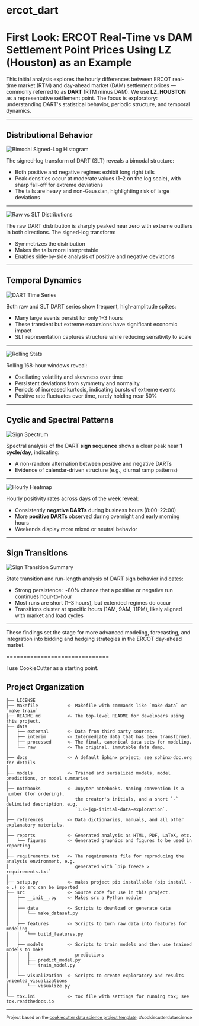 ercot_dart
==============================

# First Look: ERCOT Real-Time vs DAM Settlement Point Prices Using LZ (Houston) as an Example

This initial analysis explores the hourly differences between ERCOT real-time market (RTM) and day-ahead market (DAM) settlement prices — commonly referred to as **DART** (RTM minus DAM). We use **LZ_HOUSTON** as a representative settlement point. The focus is exploratory: understanding DART's statistical behavior, periodic structure, and temporal dynamics.

---

## Distributional Behavior

![Bimodal Signed-Log Histogram](reports/figures/initial_dart_houston/DART_Signed_Log-Transform_Bimodal_Analysis.png)

The signed-log transform of DART (SLT) reveals a bimodal structure:
- Both positive and negative regimes exhibit long right tails
- Peak densities occur at moderate values (1–2 on the log scale), with sharp fall-off for extreme deviations
- The tails are heavy and non-Gaussian, highlighting risk of large deviations

---

![Raw vs SLT Distributions](reports/figures/initial_dart_houston/DART_Price_Raw_and_Signed-Log_Transformed_Distribution.png)

The raw DART distribution is sharply peaked near zero with extreme outliers in both directions. The signed-log transform:
- Symmetrizes the distribution
- Makes the tails more interpretable
- Enables side-by-side analysis of positive and negative deviations

---

## Temporal Dynamics

![DART Time Series](reports/figures/initial_dart_houston/DART_Price_Raw_and_Signed-Log_Transformed_Sequence.png)

Both raw and SLT DART series show frequent, high-amplitude spikes:
- Many large events persist for only 1–3 hours
- These transient but extreme excursions have significant economic impact
- SLT representation captures structure while reducing sensitivity to scale

---

![Rolling Stats](reports/figures/initial_dart_houston/DART_Signed-Log_Transform_Moving_Window_Stats.png)

Rolling 168-hour windows reveal:
- Oscillating volatility and skewness over time
- Persistent deviations from symmetry and normality
- Periods of increased kurtosis, indicating bursts of extreme events
- Positive rate fluctuates over time, rarely holding near 50%

---

## Cyclic and Spectral Patterns

![Sign Spectrum](reports/figures/initial_dart_houston/DART_Signed_Log_Transform_Sequence_Power_Spectrum.png)

Spectral analysis of the DART **sign sequence** shows a clear peak near **1 cycle/day**, indicating:
- A non-random alternation between positive and negative DARTs
- Evidence of calendar-driven structure (e.g., diurnal ramp patterns)

---

![Hourly Heatmap](reports/figures/initial_dart_houston/DART_Signed_Log_Transform_Daily_Cycle_Heatmap.png)

Hourly positivity rates across days of the week reveal:
- Consistently **negative DARTs** during business hours (8:00–22:00)
- More **positive DARTs** observed during overnight and early morning hours
- Weekends display more mixed or neutral behavior

---

## Sign Transitions

![Sign Transition Summary](reports/figures/initial_dart_houston/DART_Signed_Log_Transform_Sign_Transitions_Summary.png)

State transition and run-length analysis of DART sign behavior indicates:
- Strong persistence: ~80% chance that a positive or negative run continues hour-to-hour
- Most runs are short (1–3 hours), but extended regimes do occur
- Transitions cluster at specific hours (1AM, 9AM, 11PM), likely aligned with market and load cycles

---

These findings set the stage for more advanced modeling, forecasting, and integration into bidding and hedging strategies in the ERCOT day-ahead market.


==============================

I use CookieCutter as a starting point.

Project Organization
------------

    ├── LICENSE
    ├── Makefile           <- Makefile with commands like `make data` or `make train`
    ├── README.md          <- The top-level README for developers using this project.
    ├── data
    │   ├── external       <- Data from third party sources.
    │   ├── interim        <- Intermediate data that has been transformed.
    │   ├── processed      <- The final, canonical data sets for modeling.
    │   └── raw            <- The original, immutable data dump.
    │
    ├── docs               <- A default Sphinx project; see sphinx-doc.org for details
    │
    ├── models             <- Trained and serialized models, model predictions, or model summaries
    │
    ├── notebooks          <- Jupyter notebooks. Naming convention is a number (for ordering),
    │                         the creator's initials, and a short `-` delimited description, e.g.
    │                         `1.0-jqp-initial-data-exploration`.
    │
    ├── references         <- Data dictionaries, manuals, and all other explanatory materials.
    │
    ├── reports            <- Generated analysis as HTML, PDF, LaTeX, etc.
    │   └── figures        <- Generated graphics and figures to be used in reporting
    │
    ├── requirements.txt   <- The requirements file for reproducing the analysis environment, e.g.
    │                         generated with `pip freeze > requirements.txt`
    │
    ├── setup.py           <- makes project pip installable (pip install -e .) so src can be imported
    ├── src                <- Source code for use in this project.
    │   ├── __init__.py    <- Makes src a Python module
    │   │
    │   ├── data           <- Scripts to download or generate data
    │   │   └── make_dataset.py
    │   │
    │   ├── features       <- Scripts to turn raw data into features for modeling
    │   │   └── build_features.py
    │   │
    │   ├── models         <- Scripts to train models and then use trained models to make
    │   │   │                 predictions
    │   │   ├── predict_model.py
    │   │   └── train_model.py
    │   │
    │   └── visualization  <- Scripts to create exploratory and results oriented visualizations
    │       └── visualize.py
    │
    └── tox.ini            <- tox file with settings for running tox; see tox.readthedocs.io


--------

<p><small>Project based on the <a target="_blank" href="https://drivendata.github.io/cookiecutter-data-science/">cookiecutter data science project template</a>. #cookiecutterdatascience</small></p>
